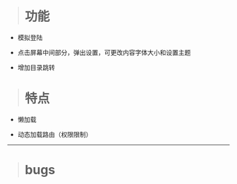 ># 功能 

- 模拟登陆

- 点击屏幕中间部分，弹出设置，可更改内容字体大小和设置主题

- 增加目录跳转

># 特点

- 懒加载

- 动态加载路由（权限限制）

--------------------------------

># bugs


